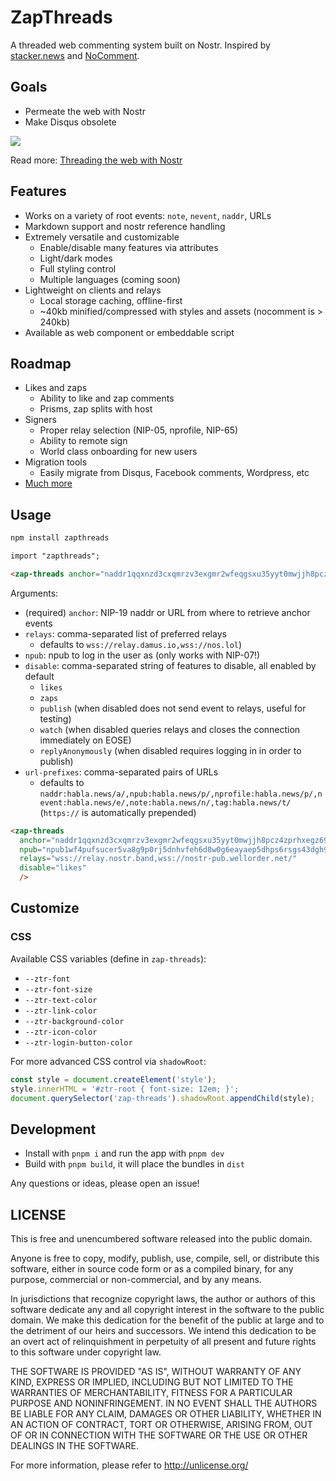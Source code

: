 # ZapThreads

A threaded web commenting system built on Nostr. Inspired by [stacker.news](https://stacker.news) and [NoComment](https://github.com/fiatjaf/nocomment).

## Goals

 - Permeate the web with Nostr
 - Make Disqus obsolete

![](https://cdn.nostr.build/i/db1295c70ca0a47c3fcd3cba4f01b9ac194dc981462decae07d8fbd410d468ec.jpg)

Read more: [Threading the web with Nostr](https://habla.news/franzap/threading-the-web-with-nostr)

## Features

 - Works on a variety of root events: `note`, `nevent`, `naddr`, URLs
 - Markdown support and nostr reference handling
 - Extremely versatile and customizable
   - Enable/disable many features via attributes
   - Light/dark modes
   - Full styling control
   - Multiple languages (coming soon)
 - Lightweight on clients and relays
   - Local storage caching, offline-first
   - ~40kb minified/compressed with styles and assets (nocomment is > 240kb)
 - Available as web component or embeddable script

## Roadmap

 - Likes and zaps
   - Ability to like and zap comments
   - Prisms, zap splits with host
 - Signers
   - Proper relay selection (NIP-05, nprofile, NIP-65)
   - Ability to remote sign
   - World class onboarding for new users
 - Migration tools
   - Easily migrate from Disqus, Facebook comments, Wordpress, etc
 - [Much more](https://github.com/fr4nzap/zapthreads/issues)

## Usage

```bash
npm install zapthreads
```

```html
import "zapthreads";

<zap-threads anchor="naddr1qqxnzd3cxqmrzv3exgmr2wfeqgsxu35yyt0mwjjh8pcz4zprhxegz69t4wr9t74vk6zne58wzh0waycrqsqqqa28pjfdhz" ... />
```

Arguments:

 - (required) `anchor`: NIP-19 naddr or URL from where to retrieve anchor events
 - `relays`: comma-separated list of preferred relays
   - defaults to `wss://relay.damus.io,wss://nos.lol`)
 - `npub`: npub to log in the user as (only works with NIP-07!)
 - `disable`: comma-separated string of features to disable, all enabled by default
   - `likes`
   - `zaps`
   - `publish` (when disabled does not send event to relays, useful for testing)
   - `watch` (when disabled queries relays and closes the connection immediately on EOSE)
   - `replyAnonymously` (when disabled requires logging in in order to publish)
 - `url-prefixes`: comma-separated pairs of URLs
   - defaults to `naddr:habla.news/a/,npub:habla.news/p/,nprofile:habla.news/p/,nevent:habla.news/e/,note:habla.news/n/,tag:habla.news/t/` (`https://` is automatically prepended)

```html
<zap-threads 
  anchor="naddr1qqxnzd3cxqmrzv3exgmr2wfeqgsxu35yyt0mwjjh8pcz4zprhxegz69t4wr9t74vk6zne58wzh0waycrqsqqqa28pjfdhz"
  npub="npub1wf4pufsucer5va8g9p0rj5dnhvfeh6d8w0g6eayaep5dhps6rsgs43dgh9"
  relays="wss://relay.nostr.band,wss://nostr-pub.wellorder.net/"
  disable="likes"
  />
```

## Customize

### CSS

Available CSS variables (define in `zap-threads`):
  - `--ztr-font`
  - `--ztr-font-size`
  - `--ztr-text-color`
  - `--ztr-link-color`
  - `--ztr-background-color`
  - `--ztr-icon-color`
  - `--ztr-login-button-color`

For more advanced CSS control via `shadowRoot`:

```js
const style = document.createElement('style');
style.innerHTML = '#ztr-root { font-size: 12em; }';
document.querySelector('zap-threads').shadowRoot.appendChild(style);
```

## Development

 - Install with `pnpm i` and run the app with `pnpm dev`
 - Build with `pnpm build`, it will place the bundles in `dist`

Any questions or ideas, please open an issue!

## LICENSE

This is free and unencumbered software released into the public domain.

Anyone is free to copy, modify, publish, use, compile, sell, or
distribute this software, either in source code form or as a compiled
binary, for any purpose, commercial or non-commercial, and by any
means.

In jurisdictions that recognize copyright laws, the author or authors
of this software dedicate any and all copyright interest in the
software to the public domain. We make this dedication for the benefit
of the public at large and to the detriment of our heirs and
successors. We intend this dedication to be an overt act of
relinquishment in perpetuity of all present and future rights to this
software under copyright law.

THE SOFTWARE IS PROVIDED "AS IS", WITHOUT WARRANTY OF ANY KIND,
EXPRESS OR IMPLIED, INCLUDING BUT NOT LIMITED TO THE WARRANTIES OF
MERCHANTABILITY, FITNESS FOR A PARTICULAR PURPOSE AND NONINFRINGEMENT.
IN NO EVENT SHALL THE AUTHORS BE LIABLE FOR ANY CLAIM, DAMAGES OR
OTHER LIABILITY, WHETHER IN AN ACTION OF CONTRACT, TORT OR OTHERWISE,
ARISING FROM, OUT OF OR IN CONNECTION WITH THE SOFTWARE OR THE USE OR
OTHER DEALINGS IN THE SOFTWARE.

For more information, please refer to <http://unlicense.org/>
